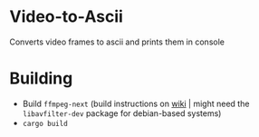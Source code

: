 # Video-to-Ascii
Converts video frames to ascii and prints them in console

# Building
- Build `ffmpeg-next` (build instructions on [wiki](https://github.com/zmwangx/rust-ffmpeg/wiki/Notes-on-building) | might need the `libavfilter-dev` package for debian-based systems)
- `cargo build`
